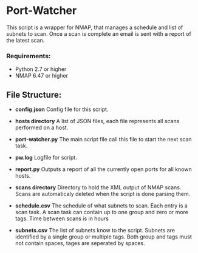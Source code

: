 # Port-Watcher
This script is a wrapper for NMAP, that manages a schedule and list of subnets to scan. Once a scan is complete an email is sent with a report of the latest scan.

### Requirements:

- Python 2.7 or higher
- NMAP 6.47 or higher

## File Structure:

- **config.json** Config file for this script.

- **hosts directory**
A list of JSON files, each file represents all scans performed on a host.

- **port-watcher.py**
The main script file call this file to start the next scan task.

- **pw.log**
Logfile for script.

- **report.py**
Outputs a report of all the currently open ports for all known hosts.

- **scans directory**
Directory to hold the XML output of NMAP scans. Scans are automaticaly deleted when the script is done parsing them.

- **schedule.csv**
The schedule of what subnets to scan. 
Each entry is a scan task.
A scan task can contain up to one group and zero or more tags. 
Time between scans is in hours

- **subnets.csv**
The list of subnets know to the script. Subnets are identified by a single group or multiple tags. 
Both group and tags must not contain spaces, tages are seperated by spaces.
